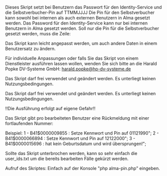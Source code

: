 Dieses Skript setzt bei Benutzern das Passwort für den Identity-Service und die Selbstverbucher-Pin auf TTMMJJJJ
Die Pin für den Selbstverbucher kann sowohl bei internen als auch externen Benutzern in Alma gesetzt werden.
Das Password für den Identity-Service kann nur bei internen Benutzern in Alma gesetzt werden.
Soll nur die Pin für die Selbstverbucher gesetzt werden, muss die Zeile:

Das Skript kann leicht angepasst werden, um auch andere Daten in einem Benutzersatz zu ändern. 

Für individuelle Anpassungen oder falls Sie das Skript von einem Dienstleister ausführen lassen wollen, 
wenden Sie sich bitte an die Harald Popke DV-Systeme GmbH:
harald.popke@hp-dv-systeme.de

Das Skript darf frei verwendet und geändert werden. Es unterliegt keinen Nutzungsbedingungen. 

Das Skript darf frei verwendet und geändert werden. Es unterliegt keinen Nutzungsbedingungen. 
    
!!Die Ausführung erfolgt auf eigene Gefahr!! 

Das Skript gibt pro bearbeiteten Benutzer eine Rückmeldung mit einer fortlaufenden Nummer:
    
Beispiel:
     1 - B41$0000009855 : Setze Kennwort und Pin auf 01121990";
     2 - B41$0000066894 : Setze Kennwort und Pin auf 12122000";
     3 - B41$0000015696 : hat kein Geburtsdatum und wird übersprungen!";

Sollte das Skript unterbrochen werden, kann so sehr einfach die user_ids.txt um die bereits bearbeiten Fälle gekürzt werden.

Aufruf des Skriptes: Einfach auf der Konsole "php alma-pin.php" eingeben.
